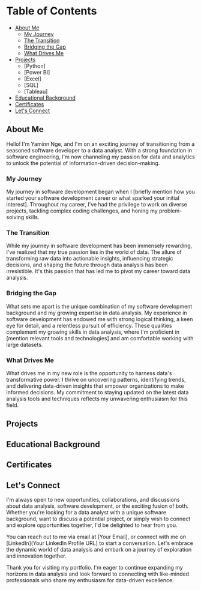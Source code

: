 [//]: # (These are reference links used in the body of this note )

# Table of Contents 

-  [About Me](https://github.com/YaminDO/Data-Analyst-Portfolio/blob/main/README.md#about-me)
    -  [My Journey](https://github.com/YaminDO/Data-Analyst-Portfolio/blob/main/README.md#my-journey)
    -  [The Transition](https://github.com/YaminDO/Data-Analyst-Portfolio/blob/main/README.md#the-transition)
    -  [Bridging the Gap](https://github.com/YaminDO/Data-Analyst-Portfolio/blob/main/README.md#bridging-the-gap)
    -  [What Drives Me](https://github.com/YaminDO/Data-Analyst-Portfolio/blob/main/README.md#what-drives-me)
 -  [Projects](https://github.com/YaminDO/Data-Analyst-Portfolio/edit/main/README.md#projects)
     - [Python]
     - [Power BI]
     - [Excel]
     - [SQL]
     - [Tableau]
 -  [Educational Background](https://github.com/YaminDO/Data-Analyst-Portfolio/edit/main/README.md#educational-background)
 -  [Certificates](https://github.com/YaminDO/Data-Analyst-Portfolio/edit/main/README.md#certificates)
 -  [Let's Connect](https://github.com/YaminDO/Data-Analyst-Portfolio/edit/main/README.md#let's-connect)
   
## About Me

Hello! I'm Yaminn Nge, and I'm on an exciting journey of transitioning from a seasoned software developer to a data analyst. With a strong foundation in software engineering, I'm now channeling my passion for data and analytics to unlock the potential of information-driven decision-making.


### My Journey

My journey in software development began when I [briefly mention how you started your software development career or what sparked your initial interest]. Throughout my career, I've had the privilege to work on diverse projects, tackling complex coding challenges, and honing my problem-solving skills. 

### The Transition

While my journey in software development has been immensely rewarding, I've realized that my true passion lies in the world of data. The allure of transforming raw data into actionable insights, influencing strategic decisions, and shaping the future through data analysis has been irresistible. It's this passion that has led me to pivot my career toward data analysis.

### Bridging the Gap

What sets me apart is the unique combination of my software development background and my growing expertise in data analysis. My experience in software development has endowed me with strong logical thinking, a keen eye for detail, and a relentless pursuit of efficiency. These qualities complement my growing skills in data analysis, where I'm proficient in [mention relevant tools and technologies] and am comfortable working with large datasets.

### What Drives Me

What drives me in my new role is the opportunity to harness data's transformative power. I thrive on uncovering patterns, identifying trends, and delivering data-driven insights that empower organizations to make informed decisions. My commitment to staying updated on the latest data analysis tools and techniques reflects my unwavering enthusiasm for this field.

## Projects

## Educational Background

## Certificates

## Let's Connect

I'm always open to new opportunities, collaborations, and discussions about data analysis, software development, or the exciting fusion of both. Whether you're looking for a data analyst with a unique software background, want to discuss a potential project, or simply wish to connect and explore opportunities together, I'd be delighted to hear from you.

You can reach out to me via email at [Your Email], or connect with me on [LinkedIn](Your LinkedIn Profile URL) to start a conversation. Let's embrace the dynamic world of data analysis and embark on a journey of exploration and innovation together.

Thank you for visiting my portfolio. I'm eager to continue expanding my horizons in data analysis and look forward to connecting with like-minded professionals who share my enthusiasm for data-driven excellence.

